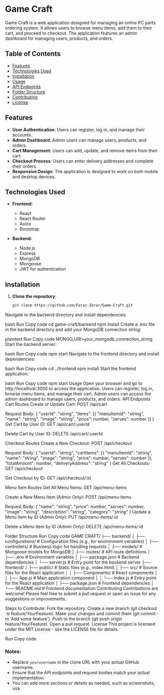 # Game Craft

Game Craft is a web application designed for managing an online PC parts ordering system. It allows users to browse menu items, add them to their cart, and proceed to checkout. The application features an admin dashboard for managing users, products, and orders.

## Table of Contents

- [Features](#features)
- [Technologies Used](#technologies-used)
- [Installation](#installation)
- [Usage](#usage)
- [API Endpoints](#api-endpoints)
- [Folder Structure](#folder-structure)
- [Contributing](#contributing)
- [License](#license)

## Features

- **User  Authentication**: Users can register, log in, and manage their accounts.
- **Admin Dashboard**: Admin users can manage users, products, and orders.
- **Cart Management**: Users can add, update, and remove items from their cart.
- **Checkout Process**: Users can enter delivery addresses and complete their orders.
- **Responsive Design**: The application is designed to work on both mobile and desktop devices.

## Technologies Used

- **Frontend:**
  - React
  - React Router
  - Axios
  - Bootstrap

- **Backend:**
  - Node.js
  - Express
  - MongoDB
  - Mongoose
  - JWT for authentication

## Installation

1. **Clone the repository**:
   ```bash
   git clone https://github.com/Faraz-Ibrar/Game-Craft.git
Navigate to the backend directory and install dependencies:

bash
Run
Copy code
cd game-craft/backend
npm install
Create a .env file in the backend directory and add your MongoDB connection string:

plaintext
Run
Copy code
MONGO_URI=your_mongodb_connection_string
Start the backend server:

bash
Run
Copy code
npm start
Navigate to the frontend directory and install dependencies:

bash
Run
Copy code
cd ../frontend
npm install
Start the frontend application:

bash
Run
Copy code
npm start
Usage
Open your browser and go to http://localhost:3000 to access the application.
Users can register, log in, browse menu items, and manage their cart.
Admin users can access the admin dashboard to manage users, products, and orders.
API Endpoints
Cart Routes
Create or Update Cart: POST /api/cart

Request Body: { "userId": "string", "items": [{ "menuItemId": "string", "name": "string", "image": "string", "price": number, "serves": number }] }
Get Cart by User ID: GET /api/cart/:userId

Delete Cart by User ID: DELETE /api/cart/:userId

Checkout Routes
Create a New Checkout: POST /api/checkout

Request Body: { "userId": "string", "cartItems": [{ "menuItemId": "string", "name": "string", "image": "string", "price": number, "serves": number }], "totalAmount": number, "deliveryAddress": "string" }
Get All Checkouts: GET /api/checkout

Get Checkout by ID: GET /api/checkout/:id

Menu Item Routes
Get All Menu Items: GET /api/menu-items

Create a New Menu Item (Admin Only): POST /api/menu-items

Request Body: { "name": "string", "price": number, "serves": number, "image": "string", "description": "string", "category": "string" }
Update a Menu Item by ID (Admin Only): PUT /api/menu-items/:id

Delete a Menu Item by ID (Admin Only): DELETE /api/menu-items/:id

Folder Structure
Run
Copy code
GAME CRAFT/
├── backend/
│   ├── configurations/          # Configuration files (e.g., for environment variables)
│   ├── controllers/             # Business logic for handling requests
│   ├── models/                  # Mongoose models for MongoDB
│   ├── routes/                  # API route definitions
│   ├── .env                     # Environment variables
│   ├── package.json             # Backend dependencies
│   └── server.js                # Entry point for the backend server
├── frontend/
│   ├── public/                  # Static files (e.g., index.html)
│   ├── src/                     # Source files for the React application
│   │   ├── Components/          # React components
│   │   ├── App.js               # Main application component
│   │   └── index.js             # Entry point for the React application
│   ├── package.json             # Frontend dependencies
│   └── README.md                # Frontend documentation
Contributing
Contributions are welcome! Please feel free to submit a pull request or open an issue for any suggestions or improvements.

Steps to Contribute:
Fork the repository.
Create a new branch (git checkout -b feature/YourFeature).
Make your changes and commit them (git commit -m 'Add some feature').
Push to the branch (git push origin feature/YourFeature).
Open a pull request.
License
This project is licensed under the MIT License - see the LICENSE file for details.

Run
Copy code

### Notes:
- Replace `yourusername` in the clone URL with your actual GitHub username.
- Ensure that the API endpoints and request bodies match your actual implementation.
- You can add more sections or details as needed, such as screenshots, usa   
